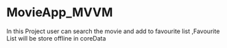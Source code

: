 # MovieApp_MVVM
In this Project user can search the movie and add to favourite list ,Favourite List will be store offline in coreData
